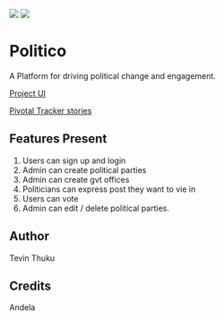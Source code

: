 ![](https://img.shields.io/github/repo-size/Tevinthuku/Politico.svg?style=for-the-badge)
![](https://img.shields.io/github/last-commit/Tevinthuku/Politico.svg?style=for-the-badge)

# Politico

A Platform for driving political change and engagement.

[Project UI](https://tevinthuku.github.io/Politico/UI/index.html)

[Pivotal Tracker stories](https://www.pivotaltracker.com/n/projects/2241721)

## Features Present

1. Users can sign up and login
2. Admin can create political parties
3. Admin can create gvt offices
4. Politicians can express post they want to vie in
5. Users can vote
6. Admin can edit / delete political parties.

## Author

Tevin Thuku

## Credits

Andela
